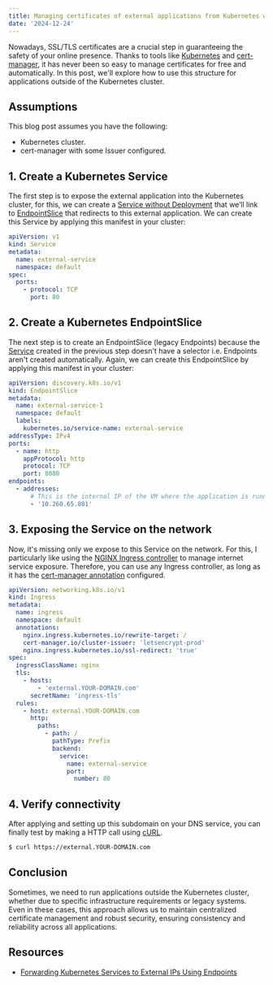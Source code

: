 ```yaml
---
title: Managing certificates of external applications from Kubernetes with cert-manager
date: '2024-12-24'
---
```


Nowadays, SSL/TLS certificates are a crucial step in guaranteeing the safety of your online presence. Thanks to tools like [Kubernetes](https://kubernetes.io/) and [cert-manager](https://cert-manager.io/), it has never been so easy to manage certificates for free and automatically. In this post, we'll explore how to use this structure for applications outside of the Kubernetes cluster.

## Assumptions

This blog post assumes you have the following:

- Kubernetes cluster.
- cert-manager with some Issuer configured.

## 1. Create a Kubernetes Service

The first step is to expose the external application into the Kubernetes cluster, for this, we can create a [Service without Deployment](https://kubernetes.io/docs/concepts/services-networking/service/#services-without-selectors/) that we’ll link to [EndpointSlice](https://kubernetes.io/docs/concepts/services-networking/endpoint-slices/) that redirects to this external application. We can create this Service by applying this manifest in your cluster:

```yaml
apiVersion: v1
kind: Service
metadata:
  name: external-service
  namespace: default
spec:
  ports:
    - protocol: TCP
      port: 80
```

## 2. Create a Kubernetes EndpointSlice

The next step is to create an EndpointSlice (legacy Endpoints) because the [Service](https://kubernetes.io/docs/concepts/services-networking/service/) created in the previous step doesn't have a selector i.e. Endpoints aren't created automatically.
Again, we can create this EndpointSlice by applying this manifest in your cluster:

```yaml
apiVersion: discovery.k8s.io/v1
kind: EndpointSlice
metadata:
  name: external-service-1
  namespace: default
  labels:
    kubernetes.io/service-name: external-service
addressType: IPv4
ports:
  - name: http
    appProtocol: http
    protocol: TCP
    port: 8080
endpoints:
  - addresses:
      # This is the internal IP of the VM where the application is running.
      - '10.260.65.801'
```

## 3. Exposing the Service on the network

Now, it's missing only we expose to this Service on the network. For this, I particularly like using the [NGINX Ingress controller](https://kubernetes.github.io/ingress-nginx/user-guide/nginx-configuration/) to manage internet service exposure. Therefore, you can use any Ingress controller, as long as it has the [cert-manager annotation](https://cert-manager.io/docs/usage/ingress/#supported-annotations/) configured.

```yaml
apiVersion: networking.k8s.io/v1
kind: Ingress
metadata:
  name: ingress
  namespace: default
  annotations:
    nginx.ingress.kubernetes.io/rewrite-target: /
    cert-manager.io/cluster-issuer: 'letsencrypt-prod'
    nginx.ingress.kubernetes.io/ssl-redirect: 'true'
spec:
  ingressClassName: nginx
  tls:
    - hosts:
        - 'external.YOUR-DOMAIN.com'
      secretName: 'ingress-tls'
  rules:
    - host: external.YOUR-DOMAIN.com
      http:
        paths:
          - path: /
            pathType: Prefix
            backend:
              service:
                name: external-service
                port:
                  number: 80
```

## 4. Verify connectivity

After applying and setting up this subdomain on your DNS service, you can finally test by making a HTTP call using [cURL](https://curl.se/).

```sh
$ curl https://external.YOUR-DOMAIN.com
```

## Conclusion

Sometimes, we need to run applications outside the Kubernetes cluster, whether due to specific infrastructure requirements or legacy systems. Even in these cases, this approach allows us to maintain centralized certificate management and robust security, ensuring consistency and reliability across all applications.

## Resources

- [Forwarding Kubernetes Services to External IPs Using Endpoints](https://ishu-harsh.medium.com/forwarding-kubernetes-services-to-external-ips-using-endpoints-497d40250b4b)
